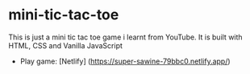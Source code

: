 # mini-tic-tac-toe

This is just a mini tic tac toe game i learnt from YouTube. It is built with HTML, CSS and Vanilla JavaScript

- Play game: [Netlify] (https://super-sawine-79bbc0.netlify.app/)
